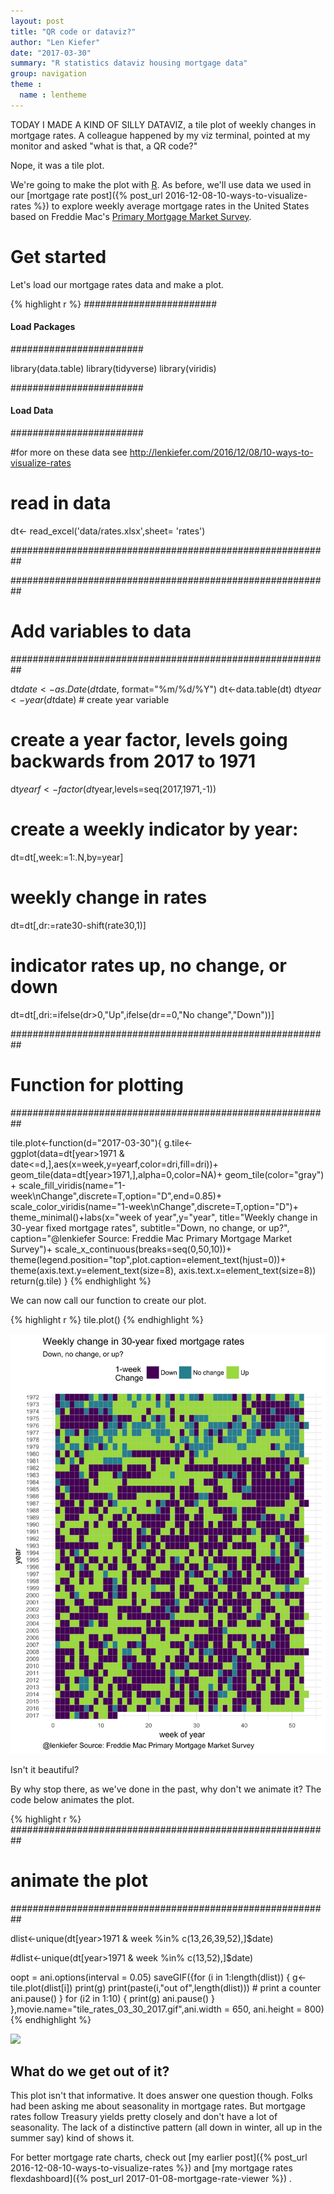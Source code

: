 ```yaml
---
layout: post
title: "QR code or dataviz?"
author: "Len Kiefer"
date: "2017-03-30"
summary: "R statistics dataviz housing mortgage data"
group: navigation
theme :
  name : lentheme
---
```

  


TODAY I MADE A KIND OF SILLY DATAVIZ, a tile plot of weekly changes in mortgage rates. A colleague happened by my viz terminal, pointed at my monitor and asked "what is that, a QR code?"

Nope, it was a tile plot. 

We're going to make the  plot with [R](https://www.r-project.org/).  As before, we'll use data we used in our [mortgage rate post]({% post_url 2016-12-08-10-ways-to-visualize-rates %}) to explore weekly average mortgage rates in the United States based on Freddie Mac's [Primary Mortgage Market Survey](http://www.freddiemac.com/pmms/index.html).

# Get started

Let's load our mortgage rates data and make a plot.


{% highlight r %}
########################
####  Load Packages ####
########################

library(data.table)
library(tidyverse)
library(viridis)


########################
####  Load Data ########
########################

#for more on these data see http://lenkiefer.com/2016/12/08/10-ways-to-visualize-rates

# read in data
dt<- read_excel('data/rates.xlsx',sheet= 'rates')

##########################################################

##########################################################
# Add variables to data
##########################################################

dt$date<-as.Date(dt$date, format="%m/%d/%Y")
dt<-data.table(dt) 
dt$year<-year(dt$date) # create year variable

# create a year factor, levels going backwards from 2017 to 1971
dt$yearf<-factor(dt$year,levels=seq(2017,1971,-1))  

# create a weekly indicator by year:

dt=dt[,week:=1:.N,by=year]

# weekly change in rates
dt=dt[,dr:=rate30-shift(rate30,1)]

# indicator rates up, no change, or down
dt=dt[,dri:=ifelse(dr>0,"Up",ifelse(dr==0,"No change","Down"))]


##########################################################
# Function for plotting
##########################################################

tile.plot<-function(d="2017-03-30"){
  g.tile<-  
    ggplot(data=dt[year>1971 & date<=d,],aes(x=week,y=yearf,color=dri,fill=dri))+
    geom_tile(data=dt[year>1971,],alpha=0,color=NA)+
    geom_tile(color="gray")  +
    scale_fill_viridis(name="1-week\nChange",discrete=T,option="D",end=0.85)+
    scale_color_viridis(name="1-week\nChange",discrete=T,option="D")+
    theme_minimal()+labs(x="week of year",y="year",
                       title="Weekly change in 30-year fixed mortgage rates",
                       subtitle="Down, no change, or up?",
                       caption="@lenkiefer Source: Freddie Mac Primary Mortgage Market Survey")+
    scale_x_continuous(breaks=seq(0,50,10))+
    theme(legend.position="top",plot.caption=element_text(hjust=0))+
    theme(axis.text.y=element_text(size=8),
          axis.text.x=element_text(size=8))
  return(g.tile)
}
{% endhighlight %}

We can now call our function to create our plot.


{% highlight r %}
tile.plot()
{% endhighlight %}

![plot of chunk mar-30-2017-chart-1](/img/Rfig/mar-30-2017-chart-1-1.svg)

Isn't it beautiful? 

By why stop there, as we've done in the past, why don't we animate it?  The code below animates the plot.


{% highlight r %}
##########################################################
# animate the plot
##########################################################

dlist<-unique(dt[year>1971 & week %in% c(13,26,39,52),]$date)


#dlist<-unique(dt[year>1971 & week %in% c(13,52),]$date)

oopt = ani.options(interval = 0.05)
saveGIF({for (i in 1:length(dlist)) {
  g<-tile.plot(dlist[i])
  print(g)
  print(paste(i,"out of",length(dlist)))  # print a counter
  ani.pause()
}
  for (i2 in 1:10) {
    print(g)
    ani.pause()
  }
},movie.name="tile_rates_03_30_2017.gif",ani.width = 650, ani.height = 800)
{% endhighlight %}

<img src="{{ site.url}}/img/charts_mar_30_2017/tile_rates_03_30_2017.gif">


## What do we get out of it?

This plot isn't that informative. It does answer one question though. Folks had been asking me about seasonality in mortgage rates.  But mortgage rates follow Treasury yields pretty closely and don't have a lot of seasonality.  The lack of a distinctive pattern (all down in winter, all up in the summer say) kind of shows it.

For better mortgage rate charts, check out [my earlier post]({% post_url 2016-12-08-10-ways-to-visualize-rates %}) and [my mortgage rates flexdashboard]({% post_url 2017-01-08-mortgage-rate-viewer %}) .


